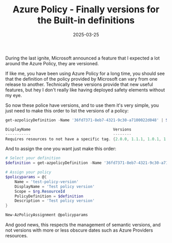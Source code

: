 ﻿---
layout: post
title: Azure Policy - Finally versions for the Built-in definitions
date: 2025-03-25
categories: [ "Azure", "Policy" ]
githubcommentIdtoreplace: 
---

During the last ignite, Microsoft announced a feature that I expected a lot around the Azure Policy, they are versioned.

If like me, you have been using Azure Policy for a long time, you should see that the definition of the policy provided by Microsoft can vary from one release to another. Technically these versions provide that new useful features, but hey I don't really like having deployed safety elements without my eye.

So now these police have versions, and to use them it's very simple, you just need to make this order to list the versions of a policy:

```powershell
get-azpolicyDefinition -Name '36fd7371-8eb7-4321-9c30-a7100022d048' | Select DisplayName, Versions

DisplayName                                    Versions
-----------                                    --------
Requires resources to not have a specific tag. {2.0.0, 1.1.1, 1.0.1, 1.0.0}

```

And to assign the one you want just make this order:

```powershell
# Select your definition
$definition = get-azpolicyDefinition -Name '36fd7371-8eb7-4321-9c30-a7100022d048' -Version 1.1.1

# Assign your policy
$policyparams = @{
    Name = 'test-policy-version'
    DisplayName = 'Test policy version'
    Scope = $rg.ResourceId
    PolicyDefinition = $definition
    Description = 'Test policy version'
}

New-AzPolicyAssignment @policyparams
```

And good news, this respects the management of semantic versions, and not versions with more or less obscure dates such as Azure Providers resources.
